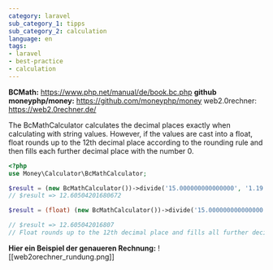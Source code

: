 ```yaml
---
category: laravel
sub_category_1: tipps
sub_category_2: calculation
language: en
tags:
- laravel
- best-practice
- calculation
---
```


**BCMath:** <https://www.php.net/manual/de/book.bc.php>
**github moneyphp/money:** <https://github.com/moneyphp/money>
web2.0rechner: <https://web2.0rechner.de/>

The BcMathCalculator calculates the decimal places exactly when calculating with string values. However, if the values are cast into a float, float rounds up to the 12th decimal place according to the rounding rule and then fills each further decimal place with the number 0.

```php
<?php
use Money\Calculator\BcMathCalculator;

$result = (new BcMathCalculator())->divide('15.000000000000000', '1.19');
// $result => 12.60504201680672

$result = (float) (new BcMathCalculator())->divide('15.000000000000000', '1.19');

// $result => 12.605042016807
// Float rounds up to the 12th decimal place and fills all further decimal places with a 0.
```

**Hier ein Beispiel der genaueren Rechnung:**
![[web2orechner_rundung.png]]

